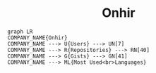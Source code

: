 <h1 align="center">Onhir</h1>

```mermaid
graph LR
COMPANY_NAME{Onhir}
COMPANY_NAME ---> U{Users} ---> UN[7]
COMPANY_NAME ---> R{Repositories} ---> RN[40]
COMPANY_NAME ---> G{Gists} ---> GN[41]
COMPANY_NAME ---> ML{Most Used<br>Languages}
```
